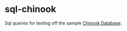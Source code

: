 # sql-chinook


Sql queries for testing off the sample [Chinook Database](https://github.com/lerocha/chinook-database). 
